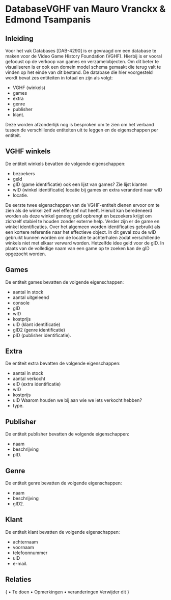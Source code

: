 # DatabaseVGHF van Mauro Vranckx & Edmond Tsampanis
## Inleiding
Voor het vak Databases [DAB-4290] is er gevraagd om een database te maken voor de Video Game History Foundation (VGHF). Hierbij is er vooral gefocust op de verkoop van games en verzamelobjecten. Om dit beter te visualiseren is er ook een domein model schema gemaakt die terug valt te vinden op het einde van dit bestand. De database die hier voorgesteld wordt bevat zes entiteiten in totaal en zijn als volgt: 
-	VGHF (winkels)
-	games
-	extra
-	genre 
-	publisher
-	klant.

Deze worden afzonderlijk nog is besproken om te zien om het verband tussen de verschillende entiteiten uit te leggen en de eigenschappen per entiteit.

## VGHF winkels
De entiteit winkels bevatten de volgende eigenschappen: 
-	bezoekers 
-	geld
-	gID (game identificatie) ook een lijst van games? Zie lijst klanten 
-	wID (winkel identificatie) locatie bij games en extra veranderd naar wID
-	locatie.

De eerste twee eigenschappen van de VGHF-entiteit dienen ervoor om te zien als de winkel zelf wel effectief nut heeft. Hieruit kan beredeneerd worden als deze winkel genoeg geld opbrengt en bezoekers krijgt om zichzelf stabiel te houden zonder externe help. Verder zijn er de game en winkel identificaties. Over het algemeen worden identificaties gebruikt als een kortere referentie naar het effectieve object. In dit geval zou de wID gebruikt kunnen worden om de locatie te achterhalen zodat verschillende winkels niet met elkaar verward worden. Hetzelfde idee geld voor de gID. In plaats van de volledige naam van een game op te zoeken kan de gID opgezocht worden.

## Games
De entiteit games bevatten de volgende eigenschappen:
-	aantal in stock
-	aantal uitgeleend
-	console 
-	gID
-	wID
-	kostprijs
-	uID (klant identificatie)
-	gID2 (genre identificatie) 
-	pID (publisher identificatie).


## Extra
De entiteit extra bevatten de volgende eigenschappen:
-	aantal in stock
-	aantal verkocht
-	eID (extra identificatie)
-	wID
-	kostprijs
-	uID Waarom houden we bij aan wie we iets verkocht hebben?
-	type.

## Publisher
De entiteit publisher bevatten de volgende eigenschappen:
-	naam
-	beschrijving
-	pID.

## Genre
De entiteit genre bevatten de volgende eigenschappen:
-	naam
-	beschrijving
-	gID2.

## Klant
De entiteit klant bevatten de volgende eigenschappen:
-	achternaam
-	voornaam
-	telefoonnummer
-	uID
-	e-mail.

## Relaties 






{
•	Te doen
•	Opmerkingen
•	veranderingen
Verwijder dit
}

